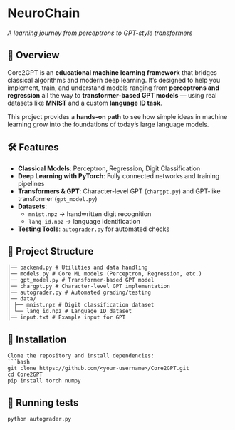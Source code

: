 # NeuroChain  
*A learning journey from perceptrons to GPT-style transformers*  

## 📌 Overview  
Core2GPT is an **educational machine learning framework** that bridges classical algorithms and modern deep learning. It’s designed to help you implement, train, and understand models ranging from **perceptrons and regression** all the way to **transformer-based GPT models** — using real datasets like **MNIST** and a custom **language ID task**.  

This project provides a **hands-on path** to see how simple ideas in machine learning grow into the foundations of today’s large language models.  

## 🛠️ Features  
- **Classical Models**: Perceptron, Regression, Digit Classification  
- **Deep Learning with PyTorch**: Fully connected networks and training pipelines  
- **Transformers & GPT**: Character-level GPT (`chargpt.py`) and GPT-like transformer (`gpt_model.py`)  
- **Datasets**:  
  - `mnist.npz` → handwritten digit recognition  
  - `lang_id.npz` → language identification  
- **Testing Tools**: `autograder.py` for automated checks  

## 📂 Project Structure
```
│── backend.py # Utilities and data handling
│── models.py # Core ML models (Perceptron, Regression, etc.)
│── gpt_model.py # Transformer-based GPT model
│── chargpt.py # Character-level GPT implementation
│── autograder.py # Automated grading/testing
│── data/
│ ├── mnist.npz # Digit classification dataset
│ └── lang_id.npz # Language ID dataset
│── input.txt # Example input for GPT
```

## 🚀 Installation  
```
Clone the repository and install dependencies:  
```bash
git clone https://github.com/<your-username>/Core2GPT.git
cd Core2GPT
pip install torch numpy
```

## 🏃 Running tests
```
python autograder.py
```